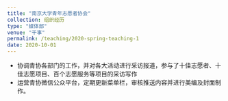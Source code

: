 ```yaml
---
title: "南京大学青年志愿者协会"
collection: 组织经历
type: "媒体部"
venue: "干事"
permalink: /teaching/2020-spring-teaching-1
date: 2020-10-01
---
```


* 协调青协各部门的工作，并对各大活动进行采访报道，参与了十佳志愿者、十佳志愿项目、百个志愿服务等项目的采访写作
* 运营青协微信公众平台，定期更新菜单栏，审核推送内容并进行美编及封面制作。
